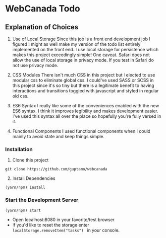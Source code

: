 # WebCanada Todo
## Explanation of Choices

1. Use of Local Storage
Since this job is a front end development job I figured I might as well make my version of the todo list entirely implemented on the front end. I use local storage for persistence which makes this project exceedingly simple! One caveat. Safari does not allow the use of local storage in privacy mode. If you test in Safari do not use privacy mode.

2. CSS Modules
There isn't much CSS in this project but I elected to use modular css to eliminate global css. I could've used SASS or SCSS in this project since it's so tiny but there is a legitimate benefit to having interactions and transitions toggled with javascript and styled in regular old css.

3. ES6 Syntax
I really like some of the conveniences enabled with the new ES6 syntax. I think it improves legibility and makes development easier. I've used this syntax all over the place so hopefully you're fully versed in it.

4. Functional Components
I used functional components when I could mainly to avoid state and keep things simple.

### Installation
1. Clone this project
```
git clone https://github.com/guptamo/webcanada
```
2. Install Dependencies
```
(yarn/npm) install
```

### Start the Development Server
```
(yarn/npm) start
```

- Open localhost:8080 in your favorite/test browser
- If you'd like to reset the storage enter ```localStorage.removeItem("tasks") ``` in your console.

